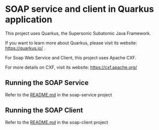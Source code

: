 # SOAP service and client in Quarkus application

This project uses Quarkus, the Supersonic Subatomic Java Framework.

If you want to learn more about Quarkus, please visit its website: https://quarkus.io/ .

For Soap Web Service and Client, this project uses Apache CXF. 

For more details on CXF, visit its website: https://cxf.apache.org/

## Running the SOAP Service

Refer to the [README.md](soap-service/README.md) in the soap-service project

## Running the SOAP Client

Refer to the [README.md](soap-client/README.md) in the soap-client project
